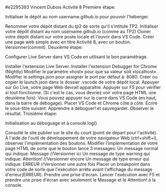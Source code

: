 #e2295393 Vincent Dubois
Activité 8
Première étape:

Initialiser le dépôt au nom username.github.io pour pouvoir l'héberger.

Renommer votre dépôt distant du tp2 de sorte qu'il s'intitule TP2.
Initialiser votre dépôt distant au nom username.github.io (comme au TP2)
Cloner votre dépôt distant sur votre poste locale et l'ouvrir dans VS Code.
Créer une page web simple avec en titre Activité 8, avec un bouton.
Versionner(commit).
Deuxième étape:

Configurer Live Server dans VS Code en utilisant le bon paramétrage.

Installer l'extension Live Server.
Installer l'extension Debugger for Chrome (Nightly)
Modifier le paramètre «host» pour que sa valeur soit «localhost».
Modifier le settings.json pour assigner le port par défaut à: 8080.
Créer ou copier le launch.json dans le dossier .vscode de votre dépôt local.
Appuyer sur Go Live, votre page Web devrait apparaître.
Appuyer sur F5 pour vérifier si tout fonctionne. (Si c'est le cas, vous devriez voir votre page HTML une deuxième fois).
Vous pouvez appuyer sur le carré dans VS Code (en haut, dans la barre de débogage).
Placer VS Code et Chrome côte à côte.
Écrire le sous-titre suivant: Apprendre à déboguer! et sauvegarder.
Observer le résultat.
Troisième étape:

Initialisation au déboguage et à console.log()

Consulté le site publier sur le site du court (point de départ pour l'activité).
À l'aide de l'outil de développement de votre navigateur Web (ctrl+shift+i), observer l'implémentation des boutons.
Modifier l'implémentation de votre page HTML de sorte que le bouton lance 3 messages:
Un message normal qui indique: Message //Versionner ici
Un message de type warning qui indique: Attention! //Versionner encore
Un message de type erreur qui indique: ERREUR //Versionner une autre fois
Placer un breakpoint dans votre code de sorte que l'exécution arrête avant l'affichage du message d'erreur(ERREUR). Prendre une prise d'écran.
Lancer l'exécution avec F5 et prendre une prise d'écran avec seulement le Message et le Attention! à la console.
